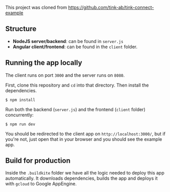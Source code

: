 This project was cloned from https://github.com/tink-ab/tink-connect-example

## Structure

* **NodeJS server/backend**: can be found in `server.js`
* **Angular client/frontend**: can be found in the `client` folder.

## Running the app locally

The client runs on port `3000` and the server runs on `8080`.

First, clone this repository and `cd` into that directory. Then install the dependencies.

```
$ npm install
```

Run both the backend (`server.js`) and the frontend (`client` folder) concurrently:

```
$ npm run dev
```

You should be redirected to the client app on `http://localhost:3000/`, but if you're not, just open that in your browser and you should see the example app.

## Build for production

Inside the `.buildkite` folder we have all the logic needed to deploy this app automatically. It downloads dependencies, builds the app and deploys it with `gcloud` to Google AppEngine.
